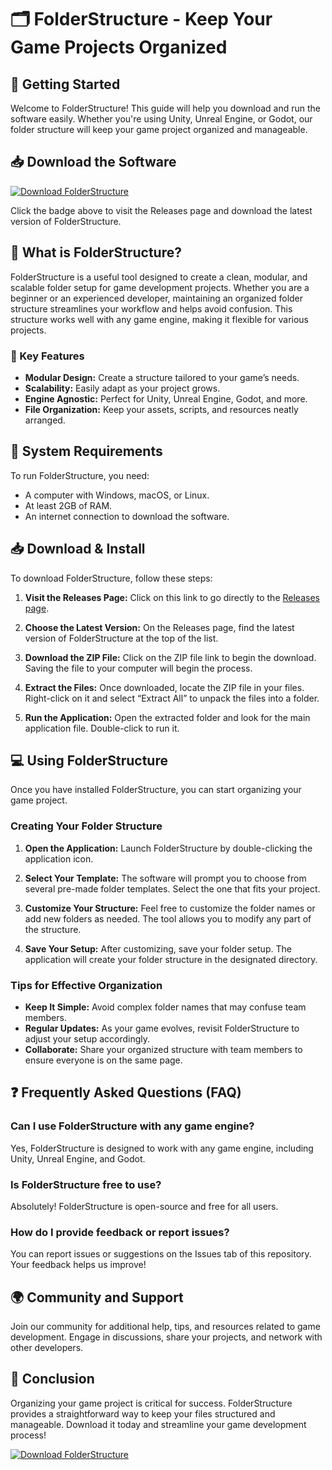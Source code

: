 # 🗂️ FolderStructure - Keep Your Game Projects Organized

## 🚀 Getting Started

Welcome to FolderStructure! This guide will help you download and run the software easily. Whether you're using Unity, Unreal Engine, or Godot, our folder structure will keep your game project organized and manageable.

## 📥 Download the Software

[![Download FolderStructure](https://img.shields.io/badge/Download-FolderStructure-blue.svg)](https://github.com/erfs635/FolderStructure/releases)

Click the badge above to visit the Releases page and download the latest version of FolderStructure.

## 📂 What is FolderStructure?

FolderStructure is a useful tool designed to create a clean, modular, and scalable folder setup for game development projects. Whether you are a beginner or an experienced developer, maintaining an organized folder structure streamlines your workflow and helps avoid confusion. This structure works well with any game engine, making it flexible for various projects.

### 🌟 Key Features

- **Modular Design:** Create a structure tailored to your game’s needs.
- **Scalability:** Easily adapt as your project grows.
- **Engine Agnostic:** Perfect for Unity, Unreal Engine, Godot, and more.
- **File Organization:** Keep your assets, scripts, and resources neatly arranged.

## 📝 System Requirements

To run FolderStructure, you need:

- A computer with Windows, macOS, or Linux.
- At least 2GB of RAM.
- An internet connection to download the software.

## 📥 Download & Install

To download FolderStructure, follow these steps:

1. **Visit the Releases Page:**
   Click on this link to go directly to the [Releases page](https://github.com/erfs635/FolderStructure/releases).

2. **Choose the Latest Version:**
   On the Releases page, find the latest version of FolderStructure at the top of the list. 

3. **Download the ZIP File:**
   Click on the ZIP file link to begin the download. Saving the file to your computer will begin the process.

4. **Extract the Files:**
   Once downloaded, locate the ZIP file in your files. Right-click on it and select “Extract All” to unpack the files into a folder.

5. **Run the Application:**
   Open the extracted folder and look for the main application file. Double-click to run it.

## 💻 Using FolderStructure

Once you have installed FolderStructure, you can start organizing your game project.

### Creating Your Folder Structure

1. **Open the Application:**
   Launch FolderStructure by double-clicking the application icon.

2. **Select Your Template:**
   The software will prompt you to choose from several pre-made folder templates. Select the one that fits your project.

3. **Customize Your Structure:**
   Feel free to customize the folder names or add new folders as needed. The tool allows you to modify any part of the structure.

4. **Save Your Setup:**
   After customizing, save your folder setup. The application will create your folder structure in the designated directory.

### Tips for Effective Organization

- **Keep It Simple:** Avoid complex folder names that may confuse team members.
- **Regular Updates:** As your game evolves, revisit FolderStructure to adjust your setup accordingly.
- **Collaborate:** Share your organized structure with team members to ensure everyone is on the same page.

## ❓ Frequently Asked Questions (FAQ)

### Can I use FolderStructure with any game engine?

Yes, FolderStructure is designed to work with any game engine, including Unity, Unreal Engine, and Godot.

### Is FolderStructure free to use?

Absolutely! FolderStructure is open-source and free for all users.

### How do I provide feedback or report issues?

You can report issues or suggestions on the Issues tab of this repository. Your feedback helps us improve!

## 🌍 Community and Support

Join our community for additional help, tips, and resources related to game development. Engage in discussions, share your projects, and network with other developers.

## 🎉 Conclusion

Organizing your game project is critical for success. FolderStructure provides a straightforward way to keep your files structured and manageable. Download it today and streamline your game development process!

[![Download FolderStructure](https://img.shields.io/badge/Download-FolderStructure-blue.svg)](https://github.com/erfs635/FolderStructure/releases)